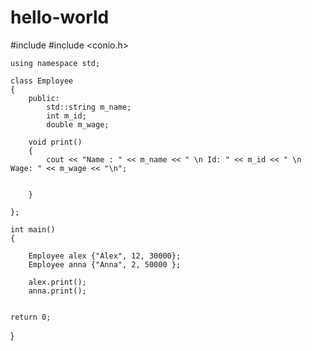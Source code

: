 # hello-world

#include <Iostream>
#include <conio.h>

	using namespace std;
	
	class Employee 
	{
		public:
			std::string m_name;
			int m_id;
			double m_wage;
			
		void print()
		{
			cout << "Name : " << m_name << " \n Id: " << m_id << " \n Wage: " << m_wage << "\n";
			
			
		}
			
	};
	
	int main()
	{
			
		Employee alex {"Alex", 12, 30000};
		Employee anna {"Anna", 2, 50000 };
		
		alex.print();
		anna.print();
		
		
	return 0;
}




